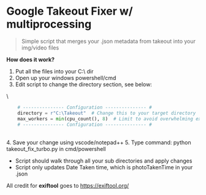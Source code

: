 # Google Takeout Fixer w/ multiprocessing
> Simple script that merges your .json metadata from takeout into your img/video files

**How does it work?**
1. Put all the files into your C:\ dir
2. Open up your windows powershell/cmd
3. Edit script to change the directory section, see below:

\

```py
    # --------------- Configuration --------------- #
    directory = r"C:\Takeout"  # Change this to your target directory
    max_workers = min(cpu_count(), 8)  # Limit to avoid overwhelming exiftool
    # --------------- Configuration --------------- #
```
\
4. Save your change using vscode/notepad++
5. Type command: python takeout_fix_turbo.py in cmd/powershell  

- Script should walk through all your sub directories and apply changes
- Script only updates Date Taken time, which is photoTakenTime in your .json

All credit for **exiftool** goes to https://exiftool.org/


